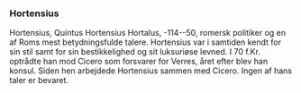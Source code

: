 ### Hortensius


Hortensius, Quintus Hortensius Hortalus, -114--50, romersk politiker og en af Roms mest betydningsfulde talere. Hortensius var i samtiden kendt for sin stil samt for sin bestikkelighed og sit luksuriøse levned. I 70 f.Kr. optrådte han mod Cicero som forsvarer for Verres, året efter blev han konsul. Siden hen arbejdede Hortensius sammen med Cicero. Ingen af hans taler er bevaret.
